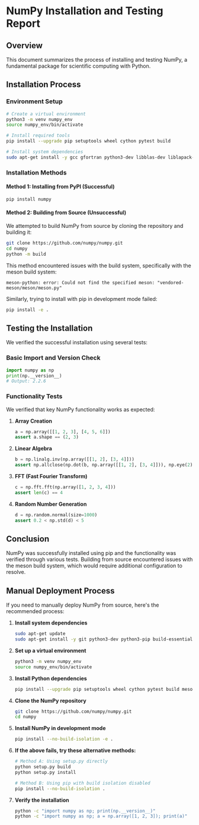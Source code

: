 # NumPy Installation and Testing Report

## Overview
This document summarizes the process of installing and testing NumPy, a fundamental package for scientific computing with Python.

## Installation Process

### Environment Setup
```bash
# Create a virtual environment
python3 -m venv numpy_env
source numpy_env/bin/activate

# Install required tools
pip install --upgrade pip setuptools wheel cython pytest build

# Install system dependencies
sudo apt-get install -y gcc gfortran python3-dev libblas-dev liblapack-dev
```

### Installation Methods

#### Method 1: Installing from PyPI (Successful)
```bash
pip install numpy
```

#### Method 2: Building from Source (Unsuccessful)
We attempted to build NumPy from source by cloning the repository and building it:

```bash
git clone https://github.com/numpy/numpy.git
cd numpy
python -m build
```

This method encountered issues with the build system, specifically with the meson build system:
```
meson-python: error: Could not find the specified meson: "vendored-meson/meson/meson.py"
```

Similarly, trying to install with pip in development mode failed:
```bash
pip install -e .
```

## Testing the Installation

We verified the successful installation using several tests:

### Basic Import and Version Check
```python
import numpy as np
print(np.__version__)
# Output: 2.2.6
```

### Functionality Tests
We verified that key NumPy functionality works as expected:

1. **Array Creation**
   ```python
   a = np.array([[1, 2, 3], [4, 5, 6]])
   assert a.shape == (2, 3)
   ```

2. **Linear Algebra**
   ```python
   b = np.linalg.inv(np.array([[1, 2], [3, 4]]))
   assert np.allclose(np.dot(b, np.array([[1, 2], [3, 4]])), np.eye(2))
   ```

3. **FFT (Fast Fourier Transform)**
   ```python
   c = np.fft.fft(np.array([1, 2, 3, 4]))
   assert len(c) == 4
   ```

4. **Random Number Generation**
   ```python
   d = np.random.normal(size=1000)
   assert 0.2 < np.std(d) < 5
   ```

## Conclusion

NumPy was successfully installed using pip and the functionality was verified through various tests. Building from source encountered issues with the meson build system, which would require additional configuration to resolve.

## Manual Deployment Process

If you need to manually deploy NumPy from source, here's the recommended process:

1. **Install system dependencies**
   ```bash
   sudo apt-get update
   sudo apt-get install -y git python3-dev python3-pip build-essential gcc gfortran libblas-dev liblapack-dev
   ```

2. **Set up a virtual environment**
   ```bash
   python3 -m venv numpy_env
   source numpy_env/bin/activate
   ```

3. **Install Python dependencies**
   ```bash
   pip install --upgrade pip setuptools wheel cython pytest build meson meson-python ninja
   ```

4. **Clone the NumPy repository**
   ```bash
   git clone https://github.com/numpy/numpy.git
   cd numpy
   ```

5. **Install NumPy in development mode**
   ```bash
   pip install --no-build-isolation -e .
   ```

6. **If the above fails, try these alternative methods:**
   ```bash
   # Method A: Using setup.py directly
   python setup.py build
   python setup.py install

   # Method B: Using pip with build isolation disabled
   pip install --no-build-isolation .
   ```

7. **Verify the installation**
   ```bash
   python -c "import numpy as np; print(np.__version__)"
   python -c "import numpy as np; a = np.array([1, 2, 3]); print(a)"
   ```